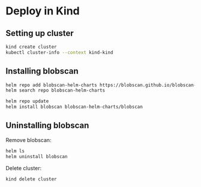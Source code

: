 # Deploy in Kind

## Setting up cluster

```bash
kind create cluster
kubectl cluster-info --context kind-kind
```

## Installing blobscan

```bash
helm repo add blobscan-helm-charts https://blobscan.github.io/blobscan-helm-charts
helm search repo blobscan-helm-charts

helm repo update
helm install blobscan blobscan-helm-charts/blobscan
```

## Uninstalling blobscan

Remove blobscan:

```bash
helm ls
helm uninstall blobscan
```

Delete cluster:

```bash
kind delete cluster
```
